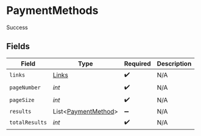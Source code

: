 # PaymentMethods

Success


## Fields

| Field                                                       | Type                                                        | Required                                                    | Description                                                 |
| ----------------------------------------------------------- | ----------------------------------------------------------- | ----------------------------------------------------------- | ----------------------------------------------------------- |
| `links`                                                     | [Links](../../models/shared/Links.md)                       | :heavy_check_mark:                                          | N/A                                                         |
| `pageNumber`                                                | *int*                                                       | :heavy_check_mark:                                          | N/A                                                         |
| `pageSize`                                                  | *int*                                                       | :heavy_check_mark:                                          | N/A                                                         |
| `results`                                                   | List<[PaymentMethod](../../models/shared/PaymentMethod.md)> | :heavy_minus_sign:                                          | N/A                                                         |
| `totalResults`                                              | *int*                                                       | :heavy_check_mark:                                          | N/A                                                         |